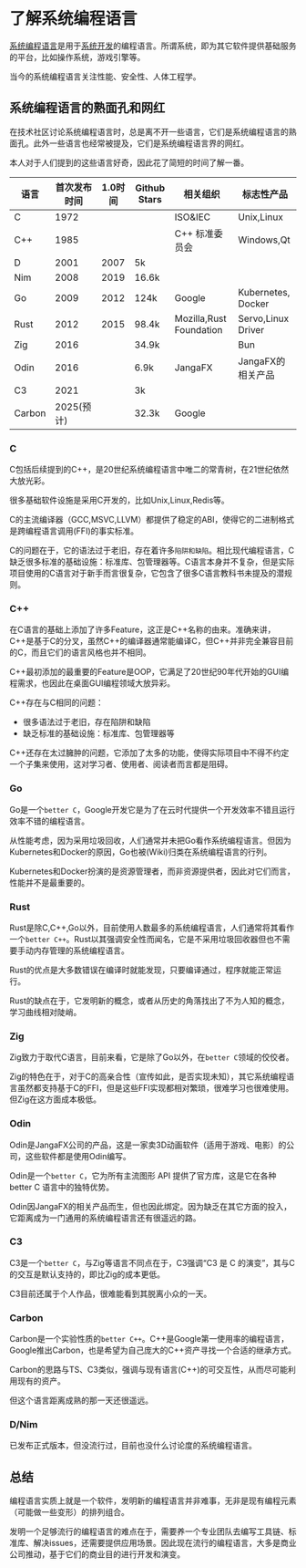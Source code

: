 # 了解系统编程语言

[系统编程语言](https://en.wikipedia.org/wiki/System_programming_language)是用于[系统开发](https://en.wikipedia.org/wiki/Systems_programming)的编程语言。所谓系统，即为其它软件提供基础服务的平台，比如操作系统，游戏引擎等。

当今的系统编程语言关注性能、安全性、人体工程学。

## 系统编程语言的熟面孔和网红

在技术社区讨论系统编程语言时，总是离不开一些语言，它们是系统编程语言的熟面孔。此外一些语言也经常被提及，它们是系统编程语言界的网红。

本人对于人们提到的这些语言好奇，因此花了简短的时间了解一番。

| 语言   | 首次发布时间 | 1.0时间 | Github Stars | 相关组织                | 标志性产品         |
| ------ | ------------ | ------- | ------------ | ----------------------- | ------------------ |
| C      | 1972         |         |              | ISO&IEC                 | Unix,Linux         |
| C++    | 1985         |         |              | C++ 标准委员会          | Windows,Qt         |
| D      | 2001         | 2007    | 5k           |                         |                    |
| Nim    | 2008         | 2019    | 16.6k        |                         |                    |
| Go     | 2009         | 2012    | 124k         | Google                  | Kubernetes, Docker |
| Rust   | 2012         | 2015    | 98.4k        | Mozilla,Rust Foundation | Servo,Linux Driver |
| Zig    | 2016         |         | 34.9k        |                         | Bun                |
| Odin   | 2016         |         | 6.9k         | JangaFX                 | JangaFX的相关产品  |
| C3     | 2021         |         | 3k           |                         |                    |
| Carbon | 2025(预计)   |         | 32.3k        | Google                  |                    |

### C

C包括后续提到的C++，是20世纪系统编程语言中唯二的常青树，在21世纪依然大放光彩。

很多基础软件设施是采用C开发的，比如Unix,Linux,Redis等。

C的主流编译器（GCC,MSVC,LLVM）都提供了稳定的ABI，使得它的二进制格式是跨编程语言调用(FFI)的事实标准。

C的问题在于，它的语法过于老旧，存在着许多`陷阱和缺陷`。相比现代编程语言，C缺乏很多标准的基础设施：标准库、包管理器等。C语言本身并不复杂，但是实际项目使用的C语言对于新手而言很复杂，它包含了很多C语言教科书未提及的潜规则。

### C++

在C语言的基础上添加了许多Feature，这正是C++名称的由来。准确来讲，C++是基于C的分叉，虽然C++的编译器通常能编译C，但C++并非完全兼容目前的C，而且它们的语言风格也并不相同。

C++最初添加的最重要的Feature是OOP，它满足了20世纪90年代开始的GUI编程需求，也因此在桌面GUI编程领域大放异彩。

C++存在与C相同的问题：

- 很多语法过于老旧，存在陷阱和缺陷
- 缺乏标准的基础设施：标准库、包管理器等

C++还存在太过臃肿的问题，它添加了太多的功能，使得实际项目中不得不约定一个子集来使用，这对学习者、使用者、阅读者而言都是阻碍。

### Go

Go是一个`better C`，Google开发它是为了在云时代提供一个开发效率不错且运行效率不错的编程语言。

从性能考虑，因为采用垃圾回收，人们通常并未把Go看作系统编程语言。但因为Kubernetes和Docker的原因，Go也被(Wiki)归类在系统编程语言的行列。

Kubernetes和Docker扮演的是资源管理者，而非资源提供者，因此对它们而言，性能并不是最重要的。

### Rust

Rust是除C,C++,Go以外，目前使用人数最多的系统编程语言，人们通常将其看作一个`better C++`。Rust以其强调安全性而闻名，它是不采用垃圾回收器但也不需要手动内存管理的系统编程语言。

Rust的优点是大多数错误在编译时就能发现，只要编译通过，程序就能正常运行。

Rust的缺点在于，它发明新的概念，或者从历史的角落找出了不为人知的概念，学习曲线相对陡峭。

### Zig

Zig致力于取代C语言，目前来看，它是除了Go以外，在`better C`领域的佼佼者。

Zig的特色在于，对于C的高亲合性（宣传如此，是否实现未知），其它系统编程语言虽然都支持基于C的FFI，但是这些FFI实现都相对繁琐，很难学习也很难使用。但Zig在这方面成本极低。

### Odin

Odin是JangaFX公司的产品，这是一家卖3D动画软件（适用于游戏、电影）的公司，这些软件都是使用Odin编写。

Odin是一个`better C`，它为所有主流图形 API 提供了官方库，这是它在各种 better C 语言中的独特优势。

Odin因JangaFX的相关产品而生，但也因此绑定。因为缺乏在其它方面的投入，它距离成为一门通用的系统编程语言还有很遥远的路。

### C3

C3是一个`better C`，与Zig等语言不同点在于，C3强调“C3 是 C 的演变”，其与C的交互是默认支持的，即比Zig的成本更低。

C3目前还属于个人作品，很难能看到其脱离小众的一天。

### Carbon

Carbon是一个实验性质的`better C++`。C++是Google第一使用率的编程语言，Google推出Carbon，也是希望为自己庞大的C++资产寻找一个合适的继承方式。

Carbon的思路与TS、C3类似，强调与现有语言(C++)的可交互性，从而尽可能利用现有的资产。

但这个语言距离成熟的那一天还很遥远。

### D/Nim

已发布正式版本，但没流行过，目前也没什么讨论度的系统编程语言。

## 总结

编程语言实质上就是一个软件，发明新的编程语言并非难事，无非是现有编程元素（可能做一些变形）的排列组合。

发明一个足够流行的编程语言的难点在于，需要养一个专业团队去编写工具链、标准库、解决issues，还需要提供应用场景。因此现在流行的编程语言，大多是商业公司推动，基于它们的商业目的进行开发和演变。
